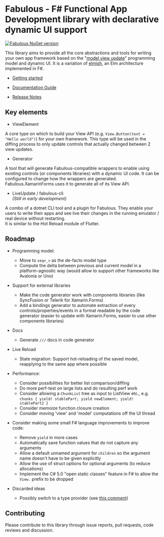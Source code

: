 Fabulous - F# Functional App Development library with declarative dynamic UI support
=======

 [![Fabulous NuGet version](https://badge.fury.io/nu/Fabulous.svg)](https://badge.fury.io/nu/Fabulous)

This library aims to provide all the core abstractions and tools for writing your own app framework based on the "[model view update](https://guide.elm-lang.org/architecture/)" programming model and dynamic UI. It is a variation of [elmish](https://elmish.github.io/), an Elm architecture implemented in F#.

* [Getting started](https://fsprojects.github.io/Fabulous/index.html#getting=started)

* [Documentation Guide](https://fsprojects.github.io/Fabulous/guide.html)

* [Release Notes](RELEASE_NOTES.md)

## Key elements
- ViewElement

A core type on which to build your View API (e.g. `View.Button(text = "Hello world")`) for your own framework. This type will be used in the diffing process to only update controls that actually changed between 2 view updates.

- Generator

A tool that will generate Fabulous-compatible wrappers to enable using existing controls (or components libraries) with a dynamic UI code. It can be configured to change how the wrappers are generated.  
Fabulous.XamarinForms uses it to generate all of its View API.

- LiveUpdate / fabulous-cli  
*(Still in early development)*

A combo of a dotnet CLI tool and a plugin for Fabulous. They enable your users to write their apps and see live their changes in the running emulator / real device without restarting.  
It is similar to the Hot Reload module of Flutter.

## Roadmap

* Programming model: 
  * Move to `seq<_>` as the de-facto model type
  * Compute the delta between previous and current model in a platform-agnostic way (would allow to support other frameworks like Avalonia or Uno)
  
* Support for external libraries
  * Make the code generator work with components libraries (like SyncFusion or Telerik for Xamarin.Forms)
  * Add a bindings generator to automate extraction of every controls/properties/events in a format readable by the code generator (easier to update with Xamarin.Forms, easier to use other components libraries)

* Docs
  * Generate `///` docs in code generator

* Live Reload
  * State migration: Support hot-reloading of the saved model, reapplying to the same app where possible

* Performance:
  * Consider possibilities for better list comparison/diffing
  * Do more perf-test on large lists and do resulting perf work
  * Consider allowing a `ChunkList` tree as input to ListView etc., e.g. `chunks { yield! stablePart; yield newElement; yield! stablePart2 }` 
  * Consider memoize function closure creation
  * Consider moving 'view' and 'model' computations off the UI thread

* Consider making  some small F# language improvements to improve code:
  * Remove `yield` in more cases
  * Automatically save function values that do not capture any arguments
  * Allow a default unnamed argument for `children` so the argument name doesn't have to be given explicitly
  * Allow the use of struct options for optional arguments (to reduce allocations)
  * Implement the C# 5.0 "open static classes" feature in F# to allow the `View.` prefix to be dropped

* Discarded ideas
  * Possibly switch to a type provider (see [this comment](https://github.com/fsprojects/Fabulous/issues/50#issuecomment-390396365))

## Contributing

Please contribute to this library through issue reports, pull requests, code reviews and discussion.
